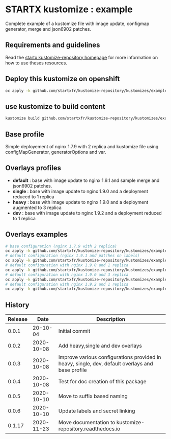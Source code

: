 # STARTX kustomize : example

Complete example of a kustomize file with image update, configmap generator, merge and json6902 patches.

## Requirements and guidelines

Read the [startx kustomize-repository homepage](https://startxfr.github.io/kustomize-repository) for
more information on how to use theses resources.

## Deploy this kustomize on openshift

```bash
oc apply -k github.com/startxfr/kustomize-repository/kustomizes/example
```

## use kustomize to build content

```bash
kustomize build github.com/startxfr/kustomize-repository/kustomizes/example
```

## Base profile

Simple deployement of nginx 1.7.9 with 2 replica and kustomize file using configMapGenerator, generatorOptions and var.

## Overlays profiles

- **default** : base with image update to nginx 1.9.1 and sample merge and json6902 patches.
- **single** : base with image update to nginx 1.9.0 and a deployment reduced to 1 replica
- **heavy** :  base with image update to nginx 1.9.0 and a deployment augmented to 3 replica
- **dev** : base with image update to nginx 1.9.2 and a deployment reduced to 1 replica

## Overlays examples

```bash
# base configuration (nginx 1.7.9 with 2 replica)
oc apply -k github.com/startxfr/kustomize-repository/kustomizes/example/base
# default configuration (nginx 1.9.1 and patches on labels)
oc apply -k github.com/startxfr/kustomize-repository/kustomizes/example/overlays/default
# default configuration with nginx 1.9.0 and 1 replica
oc apply -k github.com/startxfr/kustomize-repository/kustomizes/example/overlays/single
# default configuration with nginx 1.9.0 and 3 replica
oc apply -k github.com/startxfr/kustomize-repository/kustomizes/example/overlays/heavy
# default configuration with nginx 1.9.2 and 1 replica
oc apply -k github.com/startxfr/kustomize-repository/kustomizes/example/overlays/dev
```

## History

| Release | Date       | Description
| ------- | ---------- | ---------------------------------
| 0.0.1   | 20-10-04   | Initial commit
| 0.0.2   | 2020-10-08 | Add heavy,single and dev overlays
| 0.0.3   | 2020-10-08 | Improve various configurations provided in heavy, single, dev, default overlays and base profile
| 0.0.4   | 2020-10-08 | Test for doc creation of this package
| 0.0.5   | 2020-10-10 | Move to suffix based naming
| 0.0.6   | 2020-10-10 | Update labels and secret linking
| 0.1.17   | 2020-11-23 | Move documentation to kustomize-repository.readthedocs.io
